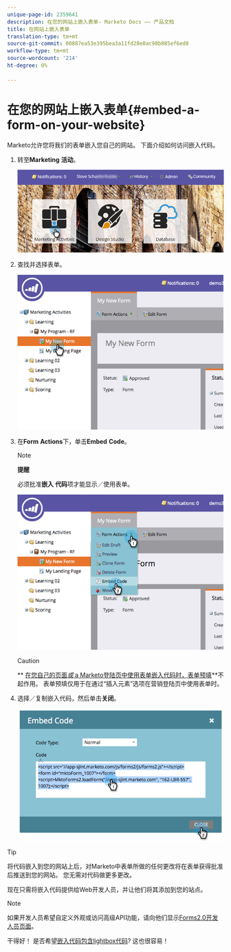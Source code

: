 ```yaml
---
unique-page-id: 2359641
description: 在您的网站上嵌入表单- Marketo Docs —— 产品文档
title: 在网站上嵌入表单
translation-type: tm+mt
source-git-commit: 00887ea53e395bea3a11fd28e0ac98b085ef6ed8
workflow-type: tm+mt
source-wordcount: '214'
ht-degree: 0%

---
```



# 在您的网站上嵌入表单{#embed-a-form-on-your-website}

Marketo允许您将我们的表单嵌入您自己的网站。 下面介绍如何访问嵌入代码。

1. 转至&#x200B;**Marketing** **活动**。

   ![](assets/login-marketing-activities-4.png)

1. 查找并选择表单。

   ![](assets/image2014-9-15-12-3a12-3a14.png)

1. 在&#x200B;**Form** **Actions**&#x200B;下，单击&#x200B;**Embed** **Code**。

   >[!NOTE]
   >
   >**提醒**
   >
   >
   >必须批准&#x200B;**嵌入** **代码**&#x200B;项才能显示／使用表单。

   ![](assets/image2014-9-15-12-3a12-3a20.png)

   >[!CAUTION]
   >
   >** [在您自己的页面&#x200B;*或* a Marketo登陆页中使用表单嵌入代码时，表单预填](../../../../product-docs/administration/settings/edit-landing-page-settings.md)**不起作用。 表单预填仅用于在通过“插入元素”选项在营销登陆页中使用表单时。

1. 选择／复制嵌入代码，然后单击&#x200B;**关闭**。

   ![](assets/image2014-9-15-12-3a12-3a31.png)

>[!TIP]
>
>将代码嵌入到您的网站上后，对Marketo中表单所做的任何更改将在表单获得批准后推送到您的网站。 您无需对代码做更多更改。

现在只需将嵌入代码提供给Web开发人员，并让他们将其添加到您的站点。

>[!NOTE]
>
>如果开发人员希望自定义外观或访问高级API功能，请向他们显示[Forms2.0开发人员页面](http://developers.marketo.com/documentation/websites/forms-2-0/)。

干得好！ 是否希望[嵌入代码包含lightbox代码](use-a-form-in-a-lightbox.md)? 这也很容易！
